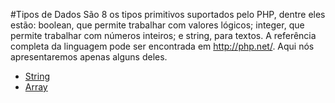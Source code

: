 #Tipos de Dados
São 8 os tipos primitivos suportados pelo PHP, dentre eles estão: boolean, que permite trabalhar com valores lógicos; integer, que permite trabalhar com números inteiros; e string, para textos.  A referência completa da linguagem pode ser encontrada em http://php.net/. Aqui nós apresentaremos apenas alguns deles. 

- [String](string.md)
- [Array](array.md)
